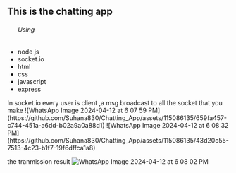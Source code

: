 <h2>This is the chatting app</h2>
<ul>
  <h6>Using</h6>
  <li> node js</li> 
   <li>socket.io</li> 
   <li>html</li> 
   <li>css</li> 
   <li>javascript</li>
   <li>express</li>
</ul>
In socket.io every user is client ,a msg broadcast to all the socket that you make
![WhatsApp Image 2024-04-12 at 6 07 59 PM](https://github.com/Suhana830/Chatting_App/assets/115086135/659fa457-c744-451a-a6dd-b02a9a0a88d1)
![WhatsApp Image 2024-04-12 at 6 08 32 PM](https://github.com/Suhana830/Chatting_App/assets/115086135/43d20c55-7513-4c23-b1f7-19f6dffca1a8)


the tranmission result
![WhatsApp Image 2024-04-12 at 6 08 02 PM](https://github.com/Suhana830/Chatting_App/assets/115086135/abc12b9a-04f0-4ca2-a374-9b55d239de0e)

